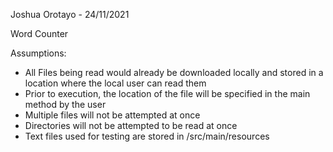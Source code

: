 Joshua Orotayo - 24/11/2021

Word Counter

Assumptions: 

- All Files being read would already be downloaded locally and stored in a location where the local user can read them
- Prior to execution, the location of the file will be specified in the main method by the user
- Multiple files will not be attempted at once
- Directories will not be attempted to be read at once
- Text files used for testing are stored in /src/main/resources
